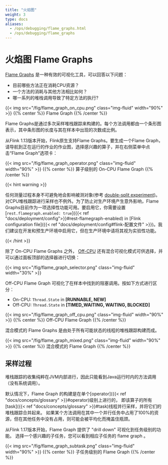 ```yaml
---
title: "火焰图"
weight: 3
type: docs
aliases:
  - /ops/debugging/flame_graphs.html
  - /ops/debugging/flame_graphs
---
```

<!--
Licensed to the Apache Software Foundation (ASF) under one
or more contributor license agreements.  See the NOTICE file
distributed with this work for additional information
regarding copyright ownership.  The ASF licenses this file
to you under the Apache License, Version 2.0 (the
"License"); you may not use this file except in compliance
with the License.  You may obtain a copy of the License at

  http://www.apache.org/licenses/LICENSE-2.0

Unless required by applicable law or agreed to in writing,
software distributed under the License is distributed on an
"AS IS" BASIS, WITHOUT WARRANTIES OR CONDITIONS OF ANY
KIND, either express or implied.  See the License for the
specific language governing permissions and limitations
under the License.
-->

# 火焰图 Flame Graphs

[Flame Graphs](http://www.brendangregg.com/flamegraphs.html) 是一种有效的可视化工具，可以回答以下问题：

- 目前哪些方法正在消耗CPU资源？
- 一个方法的消耗与其他方法相比如何？
- 哪一系列的堆栈调用导致了特定方法的执行?

{{< img src="/fig/flame_graph_on_cpu.png" class="img-fluid" width="90%" >}}
{{% center %}}
Flame Graph
{{% /center %}}

Flame Graphs是通过多次采样堆栈跟踪来构建的。每个方法调用都由一个条形图表示，其中条形图的长度与其在样本中出现的次数成比例。

从Flink 1.13版本开始，Flink原生支持Flame Graphs。要生成一个Flame Graph，请导航到正在运行的作业的作业图，选择感兴趣的算子，并在右侧菜单中点击“Flame Graph”选项卡： 

{{< img src="/fig/flame_graph_operator.png" class="img-fluid" width="90%" >}}
{{% center %}}
算子级别的 On-CPU Flame Graph
{{% /center %}}

{{< hint warning >}}

任何测量过程本身不可避免地会影响被测对象(参考 [double-split experiment](https://en.wikipedia.org/wiki/Double-slit_experiment#Relational_interpretation))。对CPU堆栈跟踪进行采样也不例外。为了防止对生产环境产生意外影响，Flame Graphs目前作为一项选择性功能可用。要启用它，你需要设置 [`rest.flamegraph.enabled: true`]({{< ref "docs/deployment/config">}}#rest-flamegraph-enabled) in [Flink configuration file]({{< ref "docs/deployment/config#flink-配置文件" >}})。我们建议在开发和预生产环境中启用它，但在生产环境中请将其视为实验性功能。

{{< /hint >}}

除了 On-CPU Flame Graphs 之外， [Off-CPU](http://www.brendangregg.com/FlameGraphs/offcpuflamegraphs.html) 还有混合可视化模式可供选择，并可以通过面板顶部的选择器进行切换：

{{< img src="/fig/flame_graph_selector.png" class="img-fluid" width="30%" >}}

Off-CPU Flame Graph 可视化了在样本中找到的阻塞调用。按如下方式进行区分：
- On-CPU: `Thread.State` in **[RUNNABLE, NEW]**
- Off-CPU: `Thread.State` in **[TIMED_WAITING, WAITING, BLOCKED]**

{{< img src="/fig/flame_graph_off_cpu.png" class="img-fluid" width="90%" >}}
{{% center %}}
Off-CPU Flame Graph
{{% /center %}}

混合模式的 Flame Graphs 是由处于所有可能状态的线程的堆栈跟踪构建而成。

{{< img src="/fig/flame_graph_mixed.png" class="img-fluid" width="90%" >}}
{{% center %}}
混合模式的 Flame Graph 
{{% /center %}}

##  采样过程

堆栈跟踪的收集纯粹在JVM内部进行，因此只能看到Java运行时内的方法调用（没有系统调用）。

默认情况下，Flame Graph 的构建是在单个[operator]({{< ref "docs/concepts/glossary" >}}#operator)级别上进行的，
即该算子的所有[task]({{< ref "docs/concepts/glossary" >}}#task)线程并行采样，并将它们的堆栈跟踪合并起来。
如果某个方法调用在其中一个并行任务中占用了100%的资源，但在其他任务中没有占用，则可能会被平均化而掩盖住瓶颈。

从Flink 1.17版本开始，Flame Graph 提供了 "drill down" 可视化到任务级别的功能。
选择一个感兴趣的子任务，您可以看到相应子任务的 flame graph 。

{{< img src="/fig/flame_graph_subtask.png" class="img-fluid" width="90%" >}}
{{% center %}}
子任务级别的 Flame Graph 
{{% /center %}}
